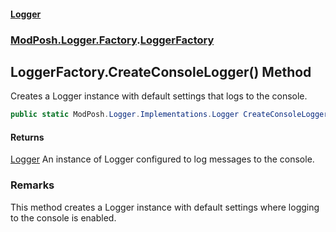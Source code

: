 #### [Logger](index.md 'index')

### [ModPosh.Logger.Factory](ModPosh.Logger.Factory.md 'ModPosh.Logger.Factory').[LoggerFactory](ModPosh.Logger.Factory.LoggerFactory.md 'ModPosh.Logger.Factory.LoggerFactory')

## LoggerFactory.CreateConsoleLogger() Method

Creates a Logger instance with default settings that logs to the console.

```csharp
public static ModPosh.Logger.Implementations.Logger CreateConsoleLogger();
```

#### Returns

[Logger](ModPosh.Logger.Implementations.Logger.md 'ModPosh.Logger.Implementations.Logger')
An instance of Logger configured to log messages to the console.

### Remarks

This method creates a Logger instance with default settings where logging to the console is enabled.
